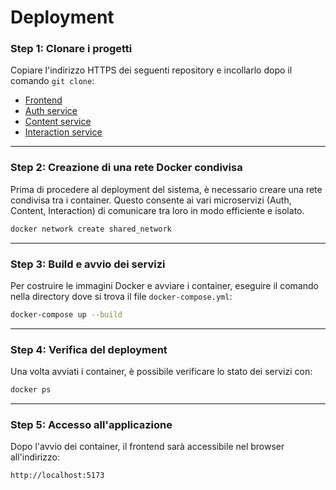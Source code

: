 # Deployment

### **Step 1: Clonare i progetti**

Copiare l'indirizzo HTTPS dei seguenti repository e incollarlo dopo il comando `git clone`:

* [Frontend](https://github.com/Paso2000/ChillStream_frontend)
* [Auth service](https://github.com/Paso2000/ChillStream_auth_service)
* [Content service](https://github.com/GiammaCode/ChillStream_content_service)
* [Interaction service](https://github.com/GiammaCode/ChillStream_interaction_service)

---

### **Step 2: Creazione di una rete Docker condivisa**

Prima di procedere al deployment del sistema, è necessario creare una rete condivisa tra i container. Questo consente ai vari microservizi (Auth, Content, Interaction) di comunicare tra loro in modo efficiente e isolato.

```bash
docker network create shared_network
```

---

### **Step 3: Build e avvio dei servizi**

Per costruire le immagini Docker e avviare i container, eseguire il comando nella directory dove si trova il file `docker-compose.yml`:

```bash
docker-compose up --build
```

---

### **Step 4: Verifica del deployment**

Una volta avviati i container, è possibile verificare lo stato dei servizi con:

```bash
docker ps
```

---

### **Step 5: Accesso all'applicazione**

Dopo l'avvio dei container, il frontend sarà accessibile nel browser all'indirizzo:

```bash
http://localhost:5173
```
